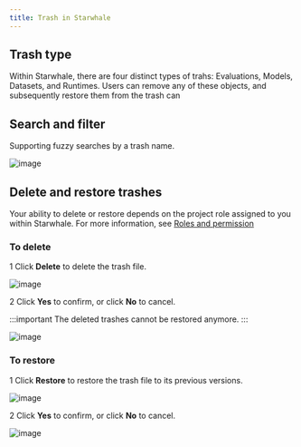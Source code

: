 ```yaml
---
title: Trash in Starwhale
---
```


## Trash type

Within Starwhale, there are four distinct types of trahs: Evaluations, Models, Datasets, and Runtimes. Users can remove any of these objects, and subsequently restore them from the trash can

## Search and filter

Supporting fuzzy searches by a trash name.

![image](https://user-images.githubusercontent.com/101299635/234850233-30a698b6-39a5-4a7b-8b2a-124654bcd962.png)

## Delete and restore trashes 

Your ability to delete or restore depends on the project role assigned to you within Starwhale. For more information, see [Roles and permission](https://doc.starwhale.ai/docs/concepts/roles-permissions)

### To delete

  1 Click **Delete** to delete the trash file.

  ![image](https://user-images.githubusercontent.com/101299635/234850548-9e9c1295-876b-4062-b886-b019e28249b7.png)

  2 Click **Yes** to confirm, or click **No** to cancel.

  :::important
  The deleted trashes cannot be restored anymore.
  :::

  ![image](https://user-images.githubusercontent.com/101299635/234850717-0dab5be5-d5c9-4cb2-981a-2d2037d2a9ce.png)

### To restore

  1 Click **Restore** to restore the trash file to its previous versions.

  ![image](https://user-images.githubusercontent.com/101299635/234851133-ab67413c-b624-47af-9bf0-362573e0702d.png)

  2 Click **Yes** to confirm, or click **No** to cancel.

  ![image](https://user-images.githubusercontent.com/101299635/234851355-bddeaa67-c503-4216-b542-d8fc0255562c.png)
